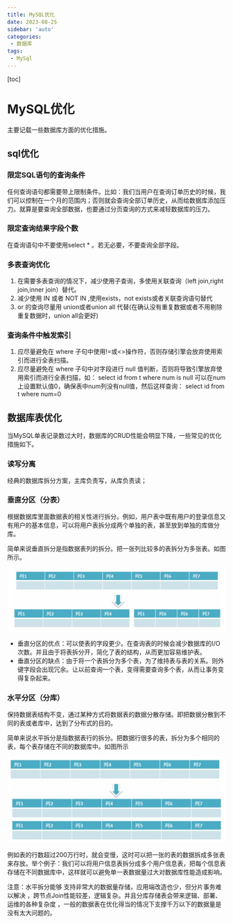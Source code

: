 ```yaml
---
title: MySQL优化
date: 2023-08-25
sidebar: 'auto'
categories: 
 - 数据库
tags:
 - MySql
---
```


[toc]

# MySQL优化

主要记载一些数据库方面的优化措施。


## sql优化

### 限定SQL语句的查询条件

任何查询语句都需要带上限制条件。比如：我们当用户在查询订单历史的时候，我们可以控制在一个月的范围内；否则就会查询全部订单历史，从而给数据库添加压力。就算是要查询全部数据，也要通过分页查询的方式来减轻数据库的压力。

### 限定查询结果字段个数

在查询语句中不要使用select * 。若无必要，不要查询全部字段。

### 多表查询优化

1. 在需要多表查询的情况下，减少使用子查询，多使用关联查询（left join,right join,inner join）替代。
2. 减少使用 IN 或者 NOT IN ,使用exists，not exists或者关联查询语句替代
3. or 的查询尽量用 union或者union all 代替(在确认没有重复数据或者不用剔除重复数据时，union all会更好)

### 查询条件中触发索引

1. 应尽量避免在 where 子句中使用!=或<>操作符，否则存储引擎会放弃使用索引而进行全表扫描。
2. 应尽量避免在 where 子句中对字段进行 null 值判断，否则将导致引擎放弃使用索引而进行全表扫描，如： select id from t where num is null 可以在num上设置默认值0，确保表中num列没有null值，然后这样查询： select id from t where num=0

## 数据库表优化

当MySQL单表记录数过大时，数据库的CRUD性能会明显下降，一些常见的优化措施如下。

### 读写分离

经典的数据库拆分方案，主库负责写，从库负责读；

### 垂直分区（分表）

根据数据库里面数据表的相关性进行拆分。例如，用户表中既有用户的登录信息又有用户的基本信息，可以将用户表拆分成两个单独的表，甚至放到单独的库做分库。

简单来说垂直拆分是指数据表列的拆分。把一张列比较多的表拆分为多张表。如图所示。

![mysql_20230825143446.png](../blog_img/mysql_20230825143446.png)

- 垂直分区的优点：可以使表的字段更少。在查询表的时候会减少数据库的I/O次数。并且由于将表拆分开，简化了表的结构，从而更加容易维护表。
- 垂直分区的缺点：由于将一个表拆分为多个表，为了维持表与表的关系。则外键字段会出现冗余。让以前查询一个表，变得需要查询多个表，从而让事务变得复杂起来。

### 水平分区（分库）

保持数据表结构不变，通过某种方式将数据表的数据分散存储。即把数据分散到不同的表或者库中，达到了分布式的目的。 

简单来说水平拆分是指数据表行的拆分。把数据行很多的表，拆分为多个相同的表，每个表存储在不同的数据库中。如图所示

![mysql_20230825145914.png](../blog_img/mysql_20230825145914.png)

例如表的行数超过200万行时，就会变慢，这时可以把一张的表的数据拆成多张表来存放。举个例子：我们可以将用户信息表拆分成多个用户信息表，把每个信息表存储在不同数据库中，这样就可以避免单一表数据量过大对数据库性能造成影响。

注意：水平拆分能够 支持非常大的数据量存储，应用端改造也少，但分片事务难以解决 ，跨节点Join性能较差，逻辑复杂。并且分库存储表会带来逻辑、部署、运维的各种复杂度 ，一般的数据表在优化得当的情况下支撑千万以下的数据量是没有太大问题的。


